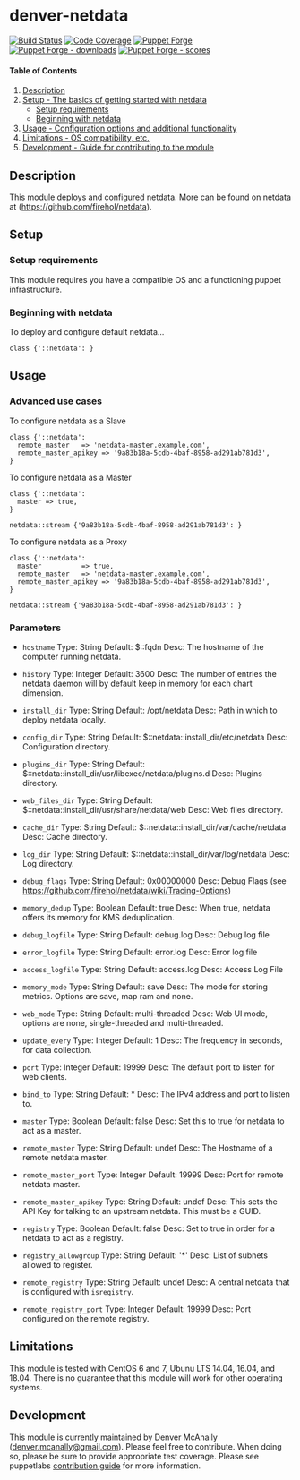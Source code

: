 # denver-netdata

[![Build Status](https://travis-ci.org/dmcanally/denver-netdata.svg?branch=master)](https://travis-ci.org/dmcanally/denver-netdata)
[![Code Coverage](https://coveralls.io/repos/github/dmcanally/denver-netdata/badge.svg?branch=master)](https://coveralls.io/github/dmcanally/denver-netdata)
[![Puppet Forge](https://img.shields.io/puppetforge/v/denver/netdata.svg)](https://forge.puppetlabs.com/denver/netdata)
[![Puppet Forge - downloads](https://img.shields.io/puppetforge/dt/denver/netdata.svg)](https://forge.puppetlabs.com/denver/netdata)
[![Puppet Forge - scores](https://img.shields.io/puppetforge/f/denver/netdata.svg)](https://forge.puppetlabs.com/denver/netdata)


#### Table of Contents

1. [Description](#description)
1. [Setup - The basics of getting started with netdata](#setup)
    * [Setup requirements](#setup-requirements)
    * [Beginning with netdata](#beginning-with-netdata)
1. [Usage - Configuration options and additional functionality](#usage)
1. [Limitations - OS compatibility, etc.](#limitations)
1. [Development - Guide for contributing to the module](#development)

## Description

This module deploys and configured netdata. More can be found on netdata at (https://github.com/firehol/netdata). 

## Setup

### Setup requirements

This module requires you have a compatible OS and a functioning puppet infrastructure.

### Beginning with netdata

To deploy and configure default netdata...
```puppet
class {'::netdata': }
```

## Usage

### Advanced use cases
To configure netdata as a Slave
```puppet
class {'::netdata':
  remote_master   => 'netdata-master.example.com',
  remote_master_apikey => '9a83b18a-5cdb-4baf-8958-ad291ab781d3',
}
```

To configure netdata as a Master
```puppet
class {'::netdata':
  master => true,
}

netdata::stream {'9a83b18a-5cdb-4baf-8958-ad291ab781d3': }
```

To configure netdata as a Proxy
```puppet
class {'::netdata':
  master          => true,
  remote_master   => 'netdata-master.example.com',
  remote_master_apikey => '9a83b18a-5cdb-4baf-8958-ad291ab781d3',
}

netdata::stream {'9a83b18a-5cdb-4baf-8958-ad291ab781d3': }
```

### Parameters

 * `hostname`
   Type:    String
   Default: $::fqdn
   Desc:    The hostname of the computer running netdata.

 * `history`
   Type:    Integer
   Default: 3600
   Desc:    The number of entries the netdata daemon will by default keep in memory for each chart dimension. 

 * `install_dir`
   Type:    String
   Default: /opt/netdata
   Desc:    Path in which to deploy netdata locally.

 * `config_dir`
   Type:    String
   Default: $::netdata::install_dir/etc/netdata
   Desc:    Configuration directory.

 * `plugins_dir`
   Type:    String
   Default: $::netdata::install_dir/usr/libexec/netdata/plugins.d
   Desc:    Plugins directory.

 * `web_files_dir`
   Type:    String
   Default: $::netdata::install_dir/usr/share/netdata/web
   Desc:    Web files directory.

 * `cache_dir`
   Type:    String
   Default: $::netdata::install_dir/var/cache/netdata
   Desc:    Cache directory.

 * `log_dir`
   Type:    String
   Default: $::netdata::install_dir/var/log/netdata
   Desc:    Log directory.

 * `debug_flags`
   Type:    String
   Default: 0x00000000
   Desc:    Debug Flags (see https://github.com/firehol/netdata/wiki/Tracing-Options)

 * `memory_dedup`
   Type:    Boolean
   Default: true
   Desc:    When true, netdata offers its memory for KMS deduplication.

 * `debug_logfile`
   Type:    String
   Default: debug.log
   Desc:    Debug log file

 * `error_logfile`
   Type:    String
   Default: error.log
   Desc:    Error log file

 * `access_logfile`
   Type:    String
   Default: access.log
   Desc:    Access Log File

 * `memory_mode`
   Type:    String
   Default: save
   Desc:    The mode for storing metrics. Options are save, map ram and none.

 * `web_mode`
   Type:    String
   Default: multi-threaded
   Desc:    Web UI mode, options are none, single-threaded and multi-threaded.

 * `update_every`
   Type:    Integer
   Default: 1
   Desc:    The frequency in seconds, for data collection.

 * `port`
   Type:    Integer
   Default: 19999
   Desc:    The default port to listen for web clients.

 * `bind_to`
   Type:    String
   Default: *
   Desc:    The IPv4 address and port to listen to.

 * `master`
   Type:    Boolean
   Default: false
   Desc:    Set this to true for netdata to act as a master.

 * `remote_master`
   Type:    String
   Default: undef
   Desc:    The Hostname of a remote netdata master.

 * `remote_master_port`
   Type:    Integer
   Default: 19999
   Desc:    Port for remote netdata master.

 * `remote_master_apikey`
   Type:    String
   Default: undef
   Desc:    This sets the API Key for talking to an upstream netdata. This must be a GUID.

 * `registry`
   Type:    Boolean
   Default: false
   Desc:    Set to true in order for a netdata to act as a registry.

 * `registry_allowgroup`
   Type:    String
   Default: '*'
   Desc:    List of subnets allowed to register.

 * `remote_registry`
   Type:    String
   Default: undef
   Desc:    A central netdata that is configured with `isregistry`.

 * `remote_registry_port`
   Type:    Integer
   Default: 19999
   Desc:    Port configured on the remote registry.

## Limitations

This module is tested with CentOS 6 and 7, Ubunu LTS 14.04, 16.04, and 18.04. There is no guarantee that this module will work for other operating systems.

## Development

This module is currently maintained by Denver McAnally (denver.mcanally@gmail.com). Please feel free to contribute. When doing so, please be sure to provide appropriate test coverage.
Please see puppetlabs [contribution guide](https://docs.puppetlabs.com/forge/contributing.html) for more information. 
